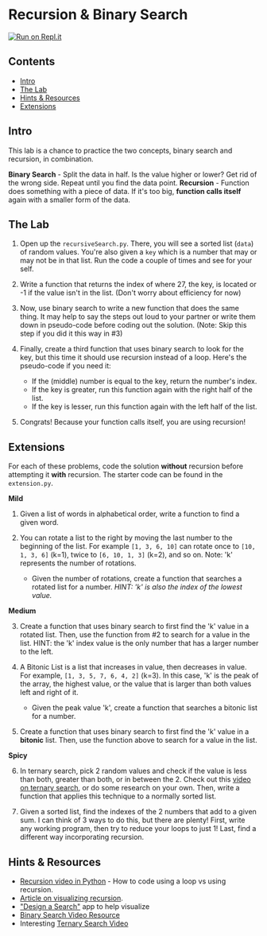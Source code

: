 # Recursion & Binary Search

[![Run on Repl.it](https://repl.it/badge/github/upperlinecode/<INSERT_GITHUB_EXTENSION>)](https://repl.it/github/upperlinecode/<INSERT_GITHUB_EXTENSION>)

## Contents

- [Intro](#intro)
- [The Lab](#the-lab)
- [Hints & Resources](#hints--resources)
- [Extensions](#extensions)

## Intro

This lab is a chance to practice the two concepts, binary search and recursion, in combination.

**Binary Search** - Split the data in half. Is the value higher or lower? Get rid of the wrong side. Repeat until you find the data point.
**Recursion** - Function does something with a piece of data. If it's too big, **function calls itself** again with a smaller form of the data.

## The Lab

1. Open up the `recursiveSearch.py`. There, you will see a sorted list (`data`) of random values. You're also given a `key` which is a number that may or may not be in that list. Run the code a couple of times and see for your self.

2. Write a function that returns the index of where 27, the key, is located or -1 if the value isn't in the list. (Don't worry about efficiency for now)

3. Now, use binary search to write a new function that does the same thing. It may help to say the steps out loud to your partner or write them down in pseudo-code before coding out the solution. (Note: Skip this step if you did it this way in #3)

4. Finally, create a third function that uses binary search to look for the key, but this time it should use recursion instead of a loop. Here's the pseudo-code if you need it:
    - If the (middle) number is equal to the key, return the number's index.
    - If the key is greater, run this function again with the right half of the list.
    - If the key is lesser, run this function again with the left half of the list.

5. Congrats! Because your function calls itself, you are using recursion!

## Extensions

For each of these problems, code the solution **without** recursion before attempting it **with** recursion. The starter code can be found in the `extension.py`.

**Mild**

1. Given a list of words in alphabetical order, write a function to find a given word.
    
2. You can rotate a list to the right by moving the last number to the beginning of the list. For example `[1, 3, 6, 10]` can rotate once to `[10, 1, 3, 6]` (k=1), twice to `[6, 10, 1, 3]` (k=2), and so on. Note: 'k' represents the number of rotations.
    - Given the number of rotations, create a function that searches a rotated list for a number. _HINT: 'k' is also the index of the lowest value._

**Medium**

3. Create a function that uses binary search to first find the 'k' value in a rotated list. Then, use the function from #2 to search for a value in the list. HINT: the 'k' index value is the only number that has a larger number to the left. 

4. A Bitonic List is a list that increases in value, then decreases in value. For example, `[1, 3, 5, 7, 6, 4, 2]` (k=3). In this case, 'k' is the peak of the array, the highest value, or the value that is larger than both values left and right of it.
    - Given the peak value 'k', create a function that searches a bitonic list for a number.

5. Create a function that uses binary search to first find the 'k' value in a **bitonic** list. Then, use the function above to search for a value in the list.

**Spicy**

6. In ternary search, pick 2 random values and check if the value is less than both, greater than both, or in between the 2. Check out this [video on ternary search](https://www.youtube.com/watch?v=o3HPRpbGlbI), or do some research on your own. Then, write a function that applies this technique to a normally sorted list. 

7. Given a sorted list, find the indexes of the 2 numbers that add to a given sum. I can think of 3 ways to do this, but there are plenty! First, write any working program, then try to reduce your loops to just 1! Last, find a different way incorporating recursion.

## Hints & Resources

- [Recursion video in Python](https://www.youtube.com/watch?v=ivl5-snqul8) - How to code using a loop vs using recursion.
- [Article on visualizing recursion](https://medium.com/swlh/visualizing-recursion-6a81d50d6c41).
- ["Design a Search"](https://jolson615.github.io/createasearchalgorithm/index.html) app to help visualize
- [Binary Search Video Resource](https://youtu.be/KXJSjte_OAI?t=118)
- Interesting [Ternary Search Video](https://www.youtube.com/watch?v=WyWL1PBNvb8)